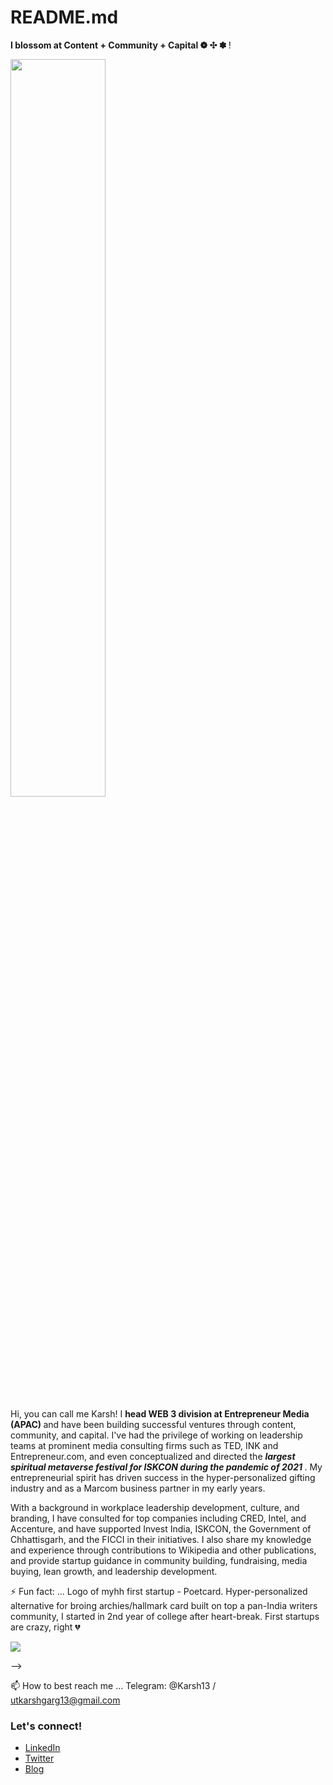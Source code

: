 # README.md
<b> I blossom at Content + Community + Capital ❁ ✣ ✽  </b> !

<p align="auto"> 
<img src="https://metamorphosis.octaloop.com/speakers/Utkarsh%20Garg.png"width=55%>
</p>

Hi, you can call me Karsh! I <b> head WEB 3 division at Entrepreneur Media (APAC) </b> and have been building successful ventures through content, community, and capital. I've had the privilege of working on leadership teams at prominent media consulting firms such as TED, INK and Entrepreneur.com, and even conceptualized and directed the <b> <i>largest spiritual metaverse festival for ISKCON during the pandemic of 2021 </b> </i>. My entrepreneurial spirit has driven success in the hyper-personalized gifting industry and as a Marcom business partner in my early years.

With a background in workplace leadership development, culture, and branding, I have consulted for top companies including CRED, Intel, and Accenture, and have supported Invest India, ISKCON, the Government of Chhattisgarh, and the FICCI in their initiatives. I also share my knowledge and experience through contributions to Wikipedia and other publications, and provide startup guidance in community building, fundraising, media buying, lean growth, and leadership development.



⚡ Fun fact: ...
Logo of myhh first startup - Poetcard. Hyper-personalized alternative for broing archies/hallmark card built on top a pan-India writers community, I started in 2nd year of college after heart-break. First startups are crazy, right 💔

<p align="auto"> 
<img src="https://encrypted-tbn0.gstatic.com/images?q=tbn:ANd9GcTJOgKKl5-HCUZOow2ozdDjcUM6kd4MF2t23A&usqp=CAU">
</p>

-->


📫 How to best reach me ... Telegram: @Karsh13 / utkarshgarg13@gmail.com

### Let's connect!

- [LinkedIn](https://www.linkedin.com/in/utkarshgargofficial/) <br>
- [Twitter](https://twitter.com/theutkarshgarg) <br>
- [Blog](https://utkarshgargofficial.medium.com/) <br>

